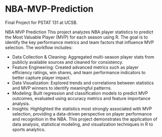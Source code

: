 # NBA-MVP-Prediction
Final Project for PSTAT 131 at UCSB. 

NBA MVP Prediction
This project analyzes NBA player statistics to predict the Most Valuable Player (MVP) for each season using R. The goal is to identify the key performance metrics and team factors that influence MVP selection.
The workflow includes:
- Data Collection & Cleaning: Aggregated multi-season player stats from publicly available sources and cleaned for consistency.
- Feature Engineering: Created advanced metrics such as player efficiency ratings, win shares, and team performance indicators to better capture player impact.
- Data Visualization: Explored trends and correlations between statistics and MVP winners to identify meaningful patterns.
- Modeling: Built regression and classification models to predict MVP outcomes, evaluated using accuracy metrics and feature importance analysis.
- Insights: Highlighted the statistics most strongly associated with MVP selection, providing a data-driven perspective on player performance and recognition in the NBA.
This project demonstrates the application of data analysis, statistical modeling, and visualization techniques in R to sports analytics.
